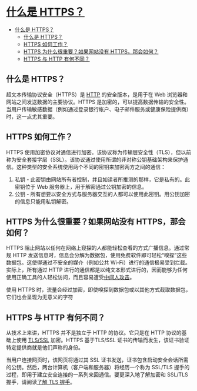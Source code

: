 # [什么是 HTTPS？](https://www.cloudflare.com/zh-cn/learning/ssl/what-is-https/)

- [什么是 HTTPS？](#什么是-https)
  - [什么是 HTTPS？](#什么是-https-1)
  - [HTTPS 如何工作？](#https-如何工作)
  - [HTTPS 为什么很重要？如果网站没有 HTTPS，那会如何？](#https-为什么很重要如果网站没有-https那会如何)
  - [HTTPS 与 HTTP 有何不同？](#https-与-http-有何不同)

## 什么是 HTTPS？

超文本传输协议安全（HTTPS）是 [HTTP](https://www.cloudflare.com/zh-cn/learning/ddos/glossary/hypertext-transfer-protocol-http) 的安全版本，是用于在 Web 浏览器和网站之间发送数据的主要协议。HTTPS 是加密的，可以提高数据传输的安全性。当用户传输敏感数据（例如通过登录银行帐户、电子邮件服务或健康保险提供商）时，这一点尤其重要。

## HTTPS 如何工作？

HTTPS 使用加密协议对通信进行加密。该协议称为传输层安全性（TLS），但以前称为安全套接字层（SSL）。该协议通过使用所谓的非对称公钥基础架构来保护通信。这种类型的安全系统使用两个不同的密钥来加密两方之间的通信：

1. 私钥 - 此密钥由网站所有者控制，并且如读者所推测的那样，它是私有的。此密钥位于 Web 服务器上，用于解密通过公钥加密的信息。
2. 公钥 - 所有想要以安全方式与服务器交互的人都可以使用此密钥。用公钥加密的信息只能用私钥解密。

## HTTPS 为什么很重要？如果网站没有 HTTPS，那会如何？

HTTPS 阻止网站以任何在网络上窥探的人都能轻松查看的方式广播信息。通过常规 HTTP 发送信息时，信息会分解为数据包，使用免费软件即可轻松“嗅探”这些数据包。这使得通过不安全的媒介（例如公共 Wi-Fi）进行的通信极易受到拦截。实际上，所有通过 HTTP 进行的通信都是以纯文本形式进行的，因而能够为任何使用正确工具的人轻松访问，而且容易遭受[中间人攻击](https://www.cloudflare.com/zh-cn/learning/security/threats/man-in-the-middle-attack)。

使用 HTTPS 时，流量会经过加密，即使嗅探到数据包或以其他方式截取数据包，它们也会呈现为无意义的字符

## HTTPS 与 HTTP 有何不同？

从技术上来讲，HTTPS 并不是独立于 HTTP 的协议。它只是在 HTTP 协议的基础上使用 [TLS/SSL](https://www.cloudflare.com/zh-cn/learning/ssl/what-is-an-ssl-certificate) 加密。HTTPS 基于TLS/SSL 证书的传输而发生，该证书验证特定提供商就是他们声称的身份。

当用户连接网页时，该网页将通过其 SSL 证书发送，证书包含启动安全会话所需的公钥。然后，两台计算机（客户端和服务器）将经历一个称为 SSL/TLS 握手的过程，即用于建立安全连接的一系列来回通信。要更深入地了解加密和 SSL/TLS 握手，请阅读[了解 TLS 握手](https://www.cloudflare.com/zh-cn/learning/ssl/what-happens-in-a-tls-handshake)。





